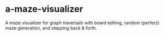 # a-maze-visualizer
A maze visualizer for graph traversals with board editing, random (perfect) maze generation, and stepping back &amp; forth.
